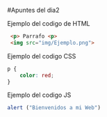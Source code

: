 #Apuntes del dia2

Ejemplo del codigo de HTML

``` html
 <p> Parrafo <p>
 <img src="img/Ejemplo.png">
```

Ejemplo del codigo CSS

``` css
p {
    color: red;
}
```

Ejemplo del codigo JS

```js
alert ("Bienvenidos a mi Web")
```


